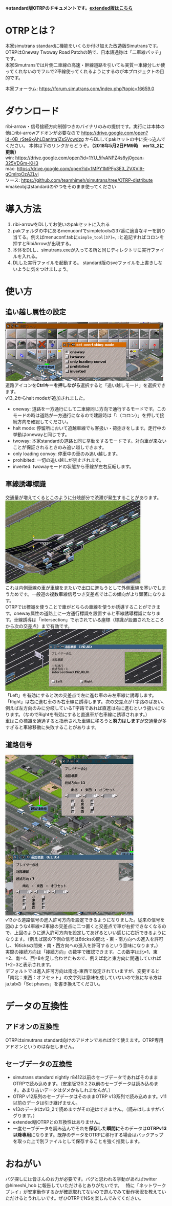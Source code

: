 **※standard版OTRPのドキュメントです。[extended版はこちら](https://github.com/teamhimeh/simutrans/blob/ex-OTRP-distribute/documentation/ex-OTRP_information.md)**
# OTRPとは？
本家simutrans standardに機能をいくらか付け加えた改造版Simutransです。  
OTRPはOneway Twoway Road Patchの略で、日本語通称は「二車線パッチ」です。  
本家Simutransでは片側二車線の高速・幹線道路を引いても実質一車線分しか使ってくれないのでフルで2車線使ってくれるようにするのが本プロジェクトの目的です。

本家フォーラム: https://forum.simutrans.com/index.php?topic=16659.0

# ダウンロード
ribi-arrow・信号接続方向制御つきのバイナリのみの提供です。実行には本体の他にribi-arrowアドオンが必要なので https://drive.google.com/open?id=0B_rSte9xAhLDanhta1ZsSVcwdzg からDLしてpakセットの中に突っ込んでください。
本体は下のリンクからどうぞ。**（2018年5月2日PM9時　ver13_2に更新）**  
win: https://drive.google.com/open?id=1YU_5fvANPZ4s6yj0gcan-325VDGm-KH3  
mac: https://drive.google.com/open?id=1MPY1MPFp3E3_ZVXVl9-gCmIrpOzAZLvj  
ソース: https://github.com/teamhimeh/simutrans/tree/OTRP-distribute  
※makeobjはstandardのやつをそのまま使ってください

# 導入方法
1. ribi-arrowをDLしてお使いのpakセットに入れる
2. pakフォルダの中にあるmenuconfでsimpletoolsの37番に適当なキーを割り当てる。例えばmenuconf.tabに`simple_tool[37]=,:`と追記すればコロンを押すとRibiArrowが出現する。
3. 本体をDLし、simutrans.exeが入ってる所と同じディレクトリに実行ファイルを入れる。
4. DLした実行ファイルを起動する。
standard版のsveファイルを上書きしないように気をつけましょう。

# 使い方
## 追い越し属性の設定
![fig1](images/fig1.png)  
道路アイコンを**Ctrlキーを押しながら**選択すると「追い越しモード」を選択できます。  
v13_2からhalt modeが追加されました。
- oneway: 道路を一方通行にして二車線同じ方向で通行するモードです。このモードの時は道路が一方通行になるので建設時は「:（コロン）」を押して接続方向を確認してください。
- halt mode: 停留所において追越車線でも客扱い・荷捌きをします。走行中の挙動はonewayと同じです。
- twoway: 本家standardの道路と同じ挙動をするモードです。対向車が来ないことが保証されるときのみ追い越しできます。
- only loading convoy: 停車中の車のみ追い越します。
- prohibited: 一切の追い越しが禁止されます。
- inverted: twowayモードの状態から車線が左右反転します。

## 車線誘導標識
交通量が増えてくるとこのように分岐部分で渋滞が発生することがあります。
![fig3](images/fig3.png)  
これは内側車線の車が車線をまたいで出口に進もうとして外側車線を塞いでしまうためです。一般道の複数車線信号つき交差点ではこの傾向がより顕著になります。  
OTRPでは標識を使うことで車がどちらの車線を使うか誘導することができます。oneway属性の道路上に一方通行標識を設置すると車線誘導標識になります。車線誘導は「intersection」で示されている座標（標識が設置されたところから次の交差点）まで有効です。  
![fig4](images/fig4.png)  
「Left」を有効にすると次の交差点で左に進む車のみ左車線に誘導します。「Right」は右に進む車のみ右車線に誘導します。次の交差点がT字路のばあい、例えば左方向のみに分岐しているT字路であれば直進は右に進むという扱いになります。（なのでRightを有効にすると直進車が右車線に誘導されます。）  
車はこの標識を通過すると指示された車線に移ろうと**努力はします**が交通量が多すぎると車線移動に失敗することがあります。

## 道路信号
![fig2](images/fig2.png)  
v13から道路信号の進入許可方向を設定できるようになりました。従来の信号を図のような4車線×2車線の交差点に二つ置くと交差点で車が右折できなくなるので、上図のように進入許可方向を設定してあげるといい感じに右折できるようになります。（例えば図の下側の信号は8ticksの間北・東・南方向への進入を許可し、16ticksの間東・南・西方向への進入を許可するという意味になります。）  
実際の接続方向は「接続方向」の数字で確認できます。この数字は北=1、東=2、南=4、西=8を足し合わせたもので、例えば北と東方向に開通していれば1+2=3と表示されます。  
デフォルトでは進入許可方向は南北-東西で設定されていますが、変更すると「南北：東西：オフセット」の文字列は意味を成していないので気になる方はja.tabの「Set phases」を書き換えてください。

# データの互換性
## アドオンの互換性
OTRPはsimutrans standard向けのアドオンであれば全て使えます。OTRP専用アドオンというのは存在しません。
## セーブデータの互換性
- simutrans standard nightly r8412以前のセーブデータであればそのままOTRPで読み込めます。（安定版120.2.2以前のセーブデータは読み込めます。あまり古いデータはダメかもしれませんが。）
- OTRP v12系列のセーブデータはそのままOTRP v13系列で読み込めます。v11以前のデータは引き継げません。
- v13のデータはv13_2で読めますがその逆はできません。（読みはしますがバグります。）
- extended版OTRPとの互換性はありません。
- 一度セーブデータを読み込んでそれを**保存した瞬間に**そのデータは**OTRPv13以降専用**になります。既存のデータをOTRPに移行する場合はバックアップを取った上で別ファイルとして保存することを強く推奨します。

# おねがい
バグ探しには皆さんのお力が必要です。バグと思われる挙動があればtwitter @himeshi_hob に報告していただけるとありがたいです。  
特に「ネットワークプレイ」が安定動作するかが確認取れてないので遊んでみて動作状況を教えていただけるとうれしいです。ぜひOTRPでNSを楽しんでみてください。
